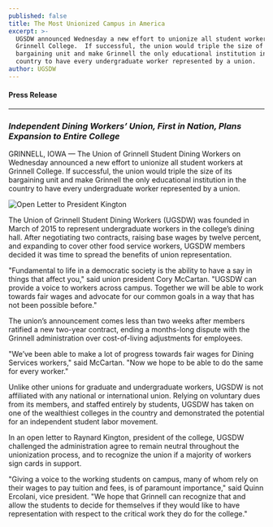 ```yaml
---
published: false
title: The Most Unionized Campus in America
excerpt: >-
  UGSDW announced Wednesday a new effort to unionize all student workers at
  Grinnell College.  If successful, the union would triple the size of its
  bargaining unit and make Grinnell the only educational institution in the
  country to have every undergraduate worker represented by a union.
author: UGSDW
---
```

#### Press Release

***

### *Independent Dining Workers’ Union, First in Nation, Plans Expansion to Entire College*

GRINNELL, IOWA — The Union of Grinnell Student Dining Workers on Wednesday announced a new effort to unionize all student workers at Grinnell College.  If successful, the union would triple the size of its bargaining unit and make Grinnell the only educational institution in the country to have every undergraduate worker represented by a union.

![Open Letter to President Kington]({{site.baseurl}}/assets/news/letter.png)

The Union of Grinnell Student Dining Workers (UGSDW) was founded in March of 2015 to represent undergraduate workers in the college’s dining hall.  After negotiating two contracts, raising base wages by twelve percent, and expanding to cover other food service workers, UGSDW members decided it was time to spread the benefits of union representation.

"Fundamental to life in a democratic society is the ability to have a say in things that affect you," said union president Cory McCartan.  "UGSDW can provide a voice to workers across campus.  Together we will be able to work towards fair wages and advocate for our common goals in a way that has not been possible before."

The union’s announcement comes less than two weeks after members ratified a new two-year contract, ending a months-long dispute with the Grinnell administration over cost-of-living adjustments for employees.  

"We’ve been able to make a lot of progress towards fair wages for Dining Services workers," said McCartan.  "Now we hope to be able to do the same for every worker."

Unlike other unions for graduate and undergraduate workers, UGSDW is not affiliated with any national or international union.  Relying on voluntary dues from its members, and staffed entirely by students, UGSDW has taken on one of the wealthiest colleges in the country and demonstrated the potential for an independent student labor movement.

In an open letter to Raynard Kington, president of the college, UGSDW challenged the administration agree to remain neutral throughout the unionization process, and to recognize the union if a majority of workers sign cards in support.

"Giving a voice to the working students on campus, many of whom rely on their wages to pay tuition and fees, is of paramount importance," said Quinn Ercolani, vice president.  "We hope that Grinnell can recognize that and allow the students to decide for themselves if they would like to have representation with respect to the critical work they do for the college."

